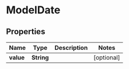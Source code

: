 
# ModelDate

## Properties
Name | Type | Description | Notes
------------ | ------------- | ------------- | -------------
**value** | **String** |  |  [optional]



